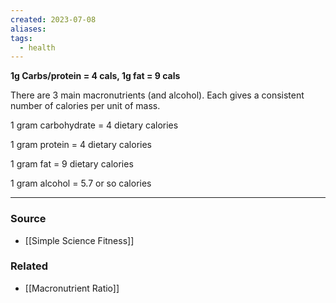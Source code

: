 ```yaml
---
created: 2023-07-08
aliases: 
tags:
  - health
---
```

**1g Carbs/protein = 4 cals, 1g fat = 9 cals**

There are 3 main macronutrients (and alcohol). Each gives a consistent number of calories per unit of mass.

1 gram carbohydrate = 4 dietary calories

1 gram protein = 4 dietary calories

1 gram fat = 9 dietary calories

1 gram alcohol = 5.7 or so calories

****
### Source
- [[Simple Science Fitness]]

### Related
- [[Macronutrient Ratio]]
